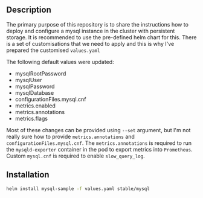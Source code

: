 ## Description
The primary purpose of this repository is to share the instructions how to deploy and configure a mysql instance in the cluster with persistent storage.
It is recommended to use the pre-defined helm chart for this. There is a set of customisations that we need to apply and this is why I've prepared the customised `values.yaml`

The following default values were updated:
* mysqlRootPassword
* mysqlUser
* mysqlPassword
* mysqlDatabase
* configurationFiles.mysql.cnf
* metrics.enabled
* metrics.annotations
* metrics.flags

Most of these changes can be provided using `--set` argument, but I'm not really sure how to provide `metrics.annotations` and `configurationFiles.mysql.cnf`.
The `metrics.annotations` is required to run the `mysqld-exporter` container in the pod to export metrics into `Prometheus`.
Custom `mysql.cnf` is required to enable `slow_query_log`.

## Installation
```bash
helm install mysql-sample -f values.yaml stable/mysql
```
